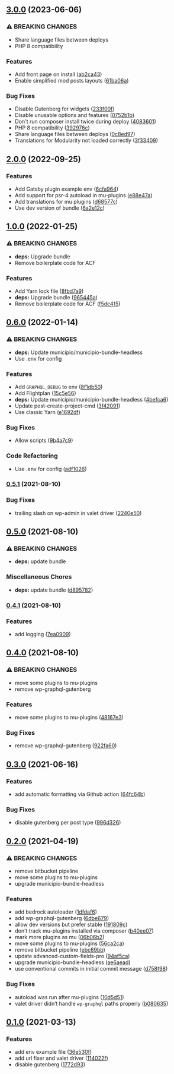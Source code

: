 ## [3.0.0](https://github.com/municipio-se/municipio-boilerplate-headless/compare/2.0.0...3.0.0) (2023-06-06)


### ⚠ BREAKING CHANGES

* Share language files between deploys
* PHP 8 compatibility

### Features

* Add front page on install ([ab2ca43](https://github.com/municipio-se/municipio-boilerplate-headless/commit/ab2ca4337193de767b0b1e1cda735337d5d3705e))
* Enable simplified mod posts layouts ([61ba06a](https://github.com/municipio-se/municipio-boilerplate-headless/commit/61ba06ae44a52475b8d4e7dc16eaea4e1dd56063))


### Bug Fixes

* Disable Gutenberg for widgets ([233f00f](https://github.com/municipio-se/municipio-boilerplate-headless/commit/233f00f51a030768b2836bebf151bcc25c9cd095))
* Disable unusable options and features ([0752b1b](https://github.com/municipio-se/municipio-boilerplate-headless/commit/0752b1b8e24b20a0997417925a612144e7a3bf84))
* Don't run composer install twice during deploy ([4083601](https://github.com/municipio-se/municipio-boilerplate-headless/commit/408360104e2abcc6edd07cf01a5d61f521ba464b))
* PHP 8 compatibility ([392976c](https://github.com/municipio-se/municipio-boilerplate-headless/commit/392976c22bcb58bf699fe1370c19f6fb544bdbd1))
* Share language files between deploys ([0c8ed97](https://github.com/municipio-se/municipio-boilerplate-headless/commit/0c8ed9768893d5e3eb9a07da3fc06c63ed21c5e3))
* Translations for Modularity not loaded correctly ([3f33409](https://github.com/municipio-se/municipio-boilerplate-headless/commit/3f33409b7bd691a01d5e3547dcda0d0f6f12800a))

## [2.0.0](https://github.com/municipio-se/municipio-boilerplate-headless/compare/1.0.0...2.0.0) (2022-09-25)


### Features

* Add Gatsby plugin example env ([6cfa964](https://github.com/municipio-se/municipio-boilerplate-headless/commit/6cfa9640ede8ee47a29687e586ed4b018ff5b9b4))
* Add support for psr-4 autoload in mu-plugins ([e88e47a](https://github.com/municipio-se/municipio-boilerplate-headless/commit/e88e47a9cf27eaca4362353571bf09eef522e471))
* Add translations for mu plugins ([d68577c](https://github.com/municipio-se/municipio-boilerplate-headless/commit/d68577cc9110f47bed59580f99e097fd7f224ddb))
* Use dev version of bundle ([6a2e12c](https://github.com/municipio-se/municipio-boilerplate-headless/commit/6a2e12cbe001a6b0e44154e82a8c85ba026b4fe0))

## [1.0.0](https://github.com/municipio-se/municipio-boilerplate-headless/compare/0.6.0...1.0.0) (2022-01-25)


### ⚠ BREAKING CHANGES

* **deps:** Upgrade bundle
* Remove boilerplate code for ACF

### Features

* Add Yarn lock file ([8fbd7a9](https://github.com/municipio-se/municipio-boilerplate-headless/commit/8fbd7a93651210bcf8257e441c4faff9b590c12c))
* **deps:** Upgrade bundle ([965445a](https://github.com/municipio-se/municipio-boilerplate-headless/commit/965445a8b17f98fae38a8f886a6c0cabde28448f))
* Remove boilerplate code for ACF ([f5dc415](https://github.com/municipio-se/municipio-boilerplate-headless/commit/f5dc415fc77a32b0bed3b301f689cb1b189b5ac9))

## [0.6.0](https://github.com/municipio-se/municipio-boilerplate-headless/compare/0.5.1...0.6.0) (2022-01-14)


### ⚠ BREAKING CHANGES

* **deps:** Update municipio/municipio-bundle-headless
* Use .env for config

### Features

* Add `GRAPHQL_DEBUG` to env ([8f1db50](https://github.com/municipio-se/municipio-boilerplate-headless/commit/8f1db50aedb86c93f9649503b4c2178d248cd6e5))
* Add Flightplan ([15c5e56](https://github.com/municipio-se/municipio-boilerplate-headless/commit/15c5e567885d18eb1954d837c6247ebc169af8a4))
* **deps:** Update municipio/municipio-bundle-headless ([4befca6](https://github.com/municipio-se/municipio-boilerplate-headless/commit/4befca6bd92babb4693ed575dd37529af0a9e9bc))
* Update post-create-project-cmd ([3f42091](https://github.com/municipio-se/municipio-boilerplate-headless/commit/3f42091a3acb0f6a6913f6721a7d2c5ce13228f1))
* Use classic Yarn ([e1692df](https://github.com/municipio-se/municipio-boilerplate-headless/commit/e1692df433d5e132f39f3988801d77ebe056aa55))


### Bug Fixes

* Allow scripts ([9b4a7c9](https://github.com/municipio-se/municipio-boilerplate-headless/commit/9b4a7c9ed044da74dc34267af0b370addf17ac42))


### Code Refactoring

* Use .env for config ([adf1026](https://github.com/municipio-se/municipio-boilerplate-headless/commit/adf10268b9be4b2d717c4f594d7ca95c7018de95))

### [0.5.1](https://github.com/municipio-se/municipio-boilerplate-headless/compare/0.5.0...0.5.1) (2021-08-10)


### Bug Fixes

* trailing slash on wp-admin in valet driver ([2240e50](https://github.com/municipio-se/municipio-boilerplate-headless/commit/2240e503f40b4c9018253b333345becf499e19c2))

## [0.5.0](https://github.com/municipio-se/municipio-boilerplate-headless/compare/0.4.1...0.5.0) (2021-08-10)


### ⚠ BREAKING CHANGES

* **deps:** update bundle

### Miscellaneous Chores

* **deps:** update bundle ([d895782](https://github.com/municipio-se/municipio-boilerplate-headless/commit/d89578210039efa85e6821610d386558479e262e))

### [0.4.1](https://github.com/municipio-se/municipio-boilerplate-headless/compare/0.4.0...0.4.1) (2021-08-10)


### Features

* add logging ([7ea0909](https://github.com/municipio-se/municipio-boilerplate-headless/commit/7ea09097f9b87910c9d55fefedd302e3b17a3e82))

## [0.4.0](https://github.com/municipio-se/municipio-boilerplate-headless/compare/0.3.0...0.4.0) (2021-08-10)


### ⚠ BREAKING CHANGES

* move some plugins to mu-plugins
* remove wp-graphql-gutenberg

### Features

* move some plugins to mu-plugins ([48167e3](https://github.com/municipio-se/municipio-boilerplate-headless/commit/48167e3a9450952f8fec2e9b045a56547ba57848))


### Bug Fixes

* remove wp-graphql-gutenberg ([922fa60](https://github.com/municipio-se/municipio-boilerplate-headless/commit/922fa60b13865298640f301427b8ee60b7072b16))

## [0.3.0](https://github.com/municipio-se/municipio-boilerplate-headless/compare/0.2.0...0.3.0) (2021-06-16)


### Features

* add automatic formatting via Github action ([64fc64b](https://github.com/municipio-se/municipio-boilerplate-headless/commit/64fc64b6f8006f1f0b7c58f2c40126917b89e629))


### Bug Fixes

* disable gutenberg per post type ([996d326](https://github.com/municipio-se/municipio-boilerplate-headless/commit/996d32646b52bb880da440cb5ebaceaace38bc19))

## [0.2.0](https://github.com/municipio-se/municipio-boilerplate-headless/compare/0.1.0...0.2.0) (2021-04-19)


### ⚠ BREAKING CHANGES

* remove bitbucket pipeline
* move some plugins to mu-plugins
* upgrade municipio-bundle-headless

### Features

* add bedrock autoloader ([1dfdaf6](https://github.com/municipio-se/municipio-boilerplate-headless/commit/1dfdaf6b12b6d0f370179aca87420b05759f0608))
* add wp-graphql-gutenberg ([6dbe679](https://github.com/municipio-se/municipio-boilerplate-headless/commit/6dbe679c027b2ff98bc26ec6d04651569bfbfd85))
* allow dev versions but prefer stable ([191809c](https://github.com/municipio-se/municipio-boilerplate-headless/commit/191809cbbaf717c00774decb26da2d6f66174369))
* don’t track mu-plugins installed via composer ([b40ee07](https://github.com/municipio-se/municipio-boilerplate-headless/commit/b40ee07f6432deae04b69681185456cb8f1698e6))
* mark more plugins as mu ([06b06b2](https://github.com/municipio-se/municipio-boilerplate-headless/commit/06b06b23f172d44ace2b5c8ca12ecb2920fde987))
* move some plugins to mu-plugins ([56ca2ca](https://github.com/municipio-se/municipio-boilerplate-headless/commit/56ca2cae20967c8e71b4febe764914d0eba0d66a))
* remove bitbucket pipeline ([ebc69bb](https://github.com/municipio-se/municipio-boilerplate-headless/commit/ebc69bbf486c826f25fea19062629e73eef1e175))
* update advanced-custom-fields-pro ([94af5ca](https://github.com/municipio-se/municipio-boilerplate-headless/commit/94af5ca4e69dee6b887a2fa50ae2e2959a847ea3))
* upgrade municipio-bundle-headless ([ae6aead](https://github.com/municipio-se/municipio-boilerplate-headless/commit/ae6aead529abb3b7bcc9cdf1877691b686e8e311))
* use conventional commits in initial commit message ([d758f98](https://github.com/municipio-se/municipio-boilerplate-headless/commit/d758f986a53ffa6b40362241f86ade2d90763863))


### Bug Fixes

* autoload was run after mu-plugins ([10d5d51](https://github.com/municipio-se/municipio-boilerplate-headless/commit/10d5d51475d5624cd1e36bfc4e66d14fe2198f5c))
* valet driver didn’t handle `wp-graphql` paths properly ([b080635](https://github.com/municipio-se/municipio-boilerplate-headless/commit/b080635a59bfd4e7770c8324c298f12c456d3afc))

## [0.1.0](https://github.com/municipio-se/municipio-boilerplate-headless/compare/36e530f1e374edbc55c2e400b2ef9c16525afcbc...0.1.0) (2021-03-13)


### Features

* add env example file ([36e530f](https://github.com/municipio-se/municipio-boilerplate-headless/commit/36e530f1e374edbc55c2e400b2ef9c16525afcbc))
* add url fixer and valet driver ([114022f](https://github.com/municipio-se/municipio-boilerplate-headless/commit/114022fafb4f48a1f61e4745d58751764f4e5184))
* disable gutenberg ([1772d93](https://github.com/municipio-se/municipio-boilerplate-headless/commit/1772d93358ca934ae4954326b95942b23f16b8e1))

